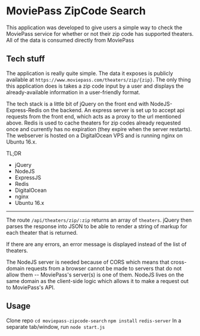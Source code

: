 # MoviePass ZipCode Search

This application was developed to give users a simple way to check the MoviePass service for whether or not their zip code has supported theaters. All of the data is consumed directly from MoviePass

## Tech stuff

The application is really quite simple. The data it exposes is publicly available at `https://www.moviepass.com/theaters/zip/{zip}`. The only thing this application does is takes a zip code input by a user and displays the already-available information in a user-friendly format. 

The tech stack is a little bit of jQuery on the front end with NodeJS-Express-Redis on the backend. An express server is set up to accept api requests from the front end, which acts as a proxy to the url mentioned above. Redis is used to cache theaters for zip codes already requested once and currently has no expiration (they expire when the server restarts). The webserver is hosted on a DigitalOcean VPS and is running nginx on Ubuntu 16.x.

TL;DR

 * jQuery
 * NodeJS
 * ExpressJS
 * Redis
 * DigitalOcean
 * nginx
 * Ubuntu 16.x

---

The route `/api/theaters/zip/:zip` returns an array of `theaters`. jQuery then parses the response into JSON to be able to render a string of markup for each theater that is returned. 

If there are any errors, an error message is displayed instead of the list of theaters.

The NodeJS server is needed because of CORS which means that cross-domain requests from a browser cannot be made to servers that do not allow them -- MoviePass's server(s) is one of them. NodeJS lives on the same domain as the client-side logic which allows it to make a request out to MoviePass's API.

## Usage
Clone repo
`cd moviepass-zipcode-search`
`npm install`
`redis-server`
In a separate tab/window, run `node start.js`
